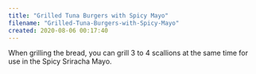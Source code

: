 ```yaml
---
title: "Grilled Tuna Burgers with Spicy Mayo"
filename: "Grilled-Tuna-Burgers-with-Spicy-Mayo"
created: 2020-08-06 00:17:40
---
```

When grilling the bread, you can grill 3 to 4 scallions at the same time for use in the Spicy Sriracha Mayo.
